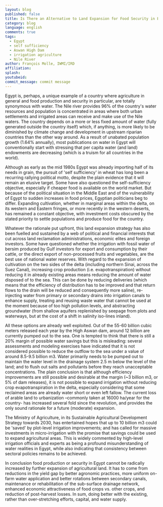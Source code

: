 ```yaml
---
layout: blog
published: false
title: Is There an Alternative to Land Expansion for Food Security in Egypt?
category: blog
language: english
comments: true
tags: 
  - Egypt
  - self sufficiency
  - Aswan High Dam
  - irrigation agriculture
  - Nile River
author: François Molle, IWMI/IRD
affiliation: 
splash: 
youtubeid: 
commit_message: commit message
---
```

Egypt is, perhaps, a unique example of a country where agriculture in general and food production and security in particular, are totally synonymous with water. The Nile river provides 96% of the country's water resources and population is concentrated in areas where both urban settlements and irrigated areas can receive and make use of the Nile waters. The country depends on a more or less fixed amount of water (fully generated outside the country itself) which, if anything, is more likely to be diminished by climate change and development in upstream riparian countries than the other way around. As a result of unabated population growth (1.64% annually), most publications on water in Egypt will conventionally start with stressing that per capita water (and land) endowments are decreasing (which is a truism for all countries in the world).

Although as early as the mid 1980s Egypt was already importing half of its needs in grain, the pursuit of 'self sufficiency' in wheat has long been a recurring rallying political motto, despite the plain evidence that it will remain an elusive target. Some have also questioned the self-sufficiency objective, especially if cheaper food is available on the world market. But because of the political situation in the Middle East and of the vulnerability of Egypt to sudden increases in food prices, Egyptian politicians beg to differ. Expanding cultivation, whether in marginal areas within the delta, on its western and Eastern fringes, or more recently in the western deserts, has remained a constant objective, with investment costs obscured by the stated priority to settle populations and produce food for the country.

Whatever the rationale put upfront, this land expansion strategy has also been fuelled and sustained by a web of political and financial interests that cut across land reclamation administrations, economic elites and foreign investors. Some have questioned whether the irrigation with fossil water of bersim produced by Gulf investors for export and consumption by their cattle, or the direct export of non-processed fruits and vegetables, are the best use of national water reserves. With regard to the expansion of cultivation on the two sides of the delta (including northern Sinai, across the Suez Canal), increasing crop production (i.e. evapotranspiration) without reducing it in already existing areas means reducing the amount of water disposed of to the sea. This can be done by reducing deliveries (which means that the efficiency of distribution has to be improved and that return flows to the drain will be reduced and consequently more saline), re-injecting water from primary or secondary drains into irrigation canals to enhance supply, treating and reusing waste water that cannot be used at the moment because of too high pollution levels, and abstracting groundwater (from shallow aquifers replenished by seepage from plots and waterways, but at the cost of a shift in salinity iso-lines inland).

All these options are already well exploited. Out of the 55-60 billion cubic meters released each year by the High Aswan dam, around 12 billion are currently pumped out to the sea. One is tempted to think that there is still a 20% margin of possible water savings but this is misleading: several assessments and modeling exercises have indicated that it is not considered possible to reduce the outflow to the sea under a value of around 8.5-9.5 billion m3. Water primarily needs to be pumped out to maintain the water level in the drainage system 2.5 m below the level of the land; and to flush out salts and pollutants before they reach unacceptable concentrations. The plain conclusion is that although efficiency improvements are still possible and desirable at the margin (~3 billion m3, or 5% of dam releases), it is not possible to expand irrigation without reducing crop evapotranspiration in the delta, especially considering that some reclaimed areas are already water short or even left fallow. The current loss of arable land to urbanization –commonly taken at 16000 ha/year for the country- has increased several fold since the revolution, and provides the only sound rationale for a future (moderate) expansion.

The Ministry of Agriculture, in its Sustainable Agricultural Development Strategy towards 2030, has entertained hopes that up to 10 billion m3 could be 'saved' by plot-level irrigation improvements; and has called for massive investments in micro-irrigation with the promise that savings could be used to expand agricultural areas. This is widely commented by high-level irrigation officials and experts as being a profound misunderstanding of water realities in Egypt, while also indicating that consistency between sectoral policies remains to be achieved.

In conclusion food production or security in Egypt cannot be radically increased by further expansion of agricultural land. It has to come from reductions in the yield gap by better agronomic practices, more uniform on-farm water application and better rotations between secondary canals, maintenance or rehabilitation of the sub-surface drainage network, enhanced economic attractiveness of food crops vs. other crops, and reduction of post-harvest losses. In sum, doing better with the existing, rather than over-stretching efforts, capital, and water supply.